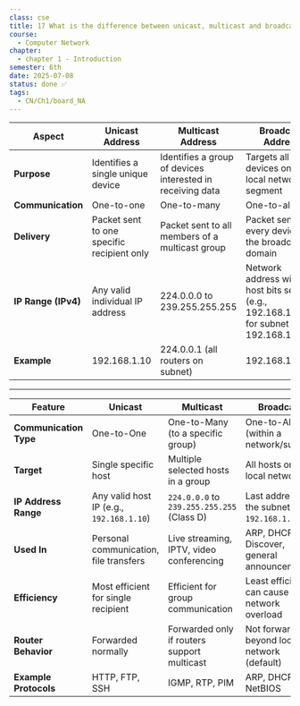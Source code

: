 ```yaml
---
class: cse
title: 17 What is the difference between unicast, multicast and broadcast address
course:
  - Computer Network
chapter:
  - chapter 1 - Introduction
semester: 6th
date: 2025-07-08
status: done ✅
tags:
  - CN/Ch1/board_NA
---
```


|**Aspect**|**Unicast Address**|**Multicast Address**|**Broadcast Address**|
|---|---|---|---|
|**Purpose**|Identifies a single unique device|Identifies a group of devices interested in receiving data|Targets all devices on a local network segment|
|**Communication**|One-to-one|One-to-many|One-to-all|
|**Delivery**|Packet sent to one specific recipient only|Packet sent to all members of a multicast group|Packet sent to every device in the broadcast domain|
|**IP Range (IPv4)**|Any valid individual IP address|224.0.0.0 to 239.255.255.255|Network address with all host bits set (e.g., 192.168.1.255 for subnet 192.168.1.0/24)|
|**Example**|192.168.1.10|224.0.0.1 (all routers on subnet)|192.168.1.255|

---

|**Feature**|**Unicast**|**Multicast**|**Broadcast**|
|---|---|---|---|
|**Communication Type**|One-to-One|One-to-Many (to a specific group)|One-to-All (within a network/subnet)|
|**Target**|Single specific host|Multiple selected hosts in a group|All hosts on the local network|
|**IP Address Range**|Any valid host IP (e.g., `192.168.1.10`)|`224.0.0.0` to `239.255.255.255` (Class D)|Last address in the subnet (e.g., `192.168.1.255`)|
|**Used In**|Personal communication, file transfers|Live streaming, IPTV, video conferencing|ARP, DHCP Discover, general announcements|
|**Efficiency**|Most efficient for single recipient|Efficient for group communication|Least efficient; can cause network overload|
|**Router Behavior**|Forwarded normally|Forwarded only if routers support multicast|Not forwarded beyond local network (default)|
|**Example Protocols**|HTTP, FTP, SSH|IGMP, RTP, PIM|ARP, DHCP, NetBIOS|